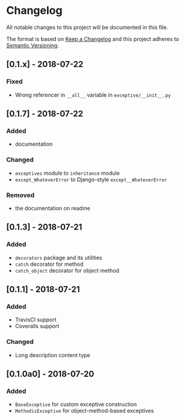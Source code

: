 # Changelog
All notable changes to this project will be documented in this file.

The format is based on [Keep a Changelog](http://keepachangelog.com/en/1.0.0/)
and this project adheres to [Semantic Versioning](http://semver.org/spec/v2.0.0.html).

## [0.1.x] - 2018-07-22
### Fixed
 - Wrong referencer in `__all__` variable in `exceptive/__init__.py`

## [0.1.7] - 2018-07-22
### Added
 - documentation

### Changed
 - `exceptives` module to `inheritance` module
 - `except_WhateverError` to Django-style `except__WhateverError`

### Removed
 - the documentation on readme

## [0.1.3] - 2018-07-21
### Added
 - `decorators` package and its utilities
 - `catch` decorator for method
 - `catch_object` decorator for object method

## [0.1.1] - 2018-07-21
### Added
 - TravisCI support
 - Coveralls support

### Changed
 - Long description content type

## [0.1.0a0] - 2018-07-20
### Added
 - `BaseExceptive` for custom exceptive construction
 - `MethodicExceptive` for object-method-based exceptives
